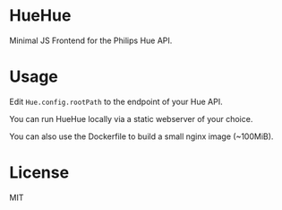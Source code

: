 # HueHue

Minimal JS Frontend for the Philips Hue API.

# Usage

Edit `Hue.config.rootPath` to the endpoint of your Hue API.

You can run HueHue locally via a static webserver of your choice.

You can also use the Dockerfile to build a small nginx image (~100MiB).

# License

MIT
